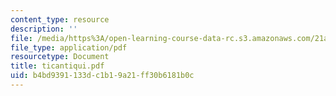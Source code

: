 ```yaml
---
content_type: resource
description: ''
file: /media/https%3A/open-learning-course-data-rc.s3.amazonaws.com/21a-441-the-conquest-of-america-spring-2004/b4bd9391133dc1b19a21ff30b6181b0c_ticantiqui.pdf
file_type: application/pdf
resourcetype: Document
title: ticantiqui.pdf
uid: b4bd9391-133d-c1b1-9a21-ff30b6181b0c
---
```

